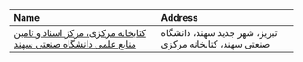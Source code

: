 | Name                                                                                          | Address                                                  |
|:----------------------------------------------------------------------------------------------|:---------------------------------------------------------|
| [کتابخانه مرکزی، مرکز اسناد و تامین منابع علمی دانشگاه صنعتی سهند](https://library.sut.ac.ir) | تبریز، شهر جدید سهند، دانشگاه صنعتی سهند، کتابخانه مرکزی |